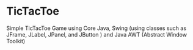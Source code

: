 # TicTacToe
Simple TicTacToe Game using Core Java, Swing (using classes such as JFrame, JLabel, JPanel, and JButton ) and Java AWT (Abstract Window Toolkit)
